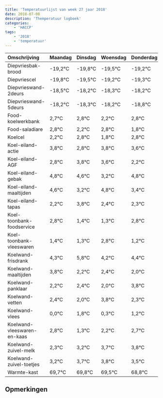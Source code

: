 ```yaml
---
title: 'Temperatuurlijst van week 27 jaar 2018'
date: 2018-07-08
description: 'Themperatuur logboek'
categories:
    - 'HACCP'
tags:
    - '2018'
    - 'temperatuur'
---
```

|Omschrijving|Maandag|Dinsdag|Woensdag|Donderdag|Vrijdag|Zaterdag|Zondag|
|:---|:---|:---|:---|:---|:---|:---|:---|
|Diepvriesbak-brood|-19,2°C|-19,8°C|-19,5°C|-19,2°C|-19,3°C|-19,2°C|-19,8°C|
|Diepvriescel|-19,8°C|-19,5°C|-19,2°C|-19,3°C|-19,2°C|-19,8°C|-19,2°C|
|Diepvrieswand-2deurs|-18,5°C|-18,2°C|-18,3°C|-18,2°C|-18,8°C|-18,2°C|-19,2°C|
|Diepvrieswand-5deurs|-18,2°C|-18,3°C|-18,2°C|-18,8°C|-18,2°C|-19,2°C|-18,2°C|
|Food-koelwerkbank|2,7°C|2,8°C|2,2°C|2,8°C|1,8°C|2,8°C|2,6°C|
|Food-saladiare|2,8°C|2,2°C|2,8°C|1,8°C|2,8°C|2,6°C|1,2°C|
|Koelcel|2,2°C|2,8°C|1,8°C|2,8°C|2,6°C|1,2°C|2,8°C|
|Koel-eiland-actie|3,8°C|2,8°C|3,8°C|3,6°C|2,2°C|3,8°C|2,4°C|
|Koel-eiland-AGF|2,8°C|3,8°C|3,6°C|2,2°C|3,8°C|2,4°C|2,3°C|
|Koel-eiland-gebak|4,8°C|4,6°C|3,2°C|4,8°C|3,4°C|3,3°C|4,8°C|
|Koel-eiland-maaltijden|4,6°C|3,2°C|4,8°C|3,4°C|3,3°C|4,8°C|3,2°C|
|Koel-eiland-tapas|2,2°C|3,8°C|2,4°C|2,3°C|3,8°C|2,2°C|2,4°C|
|Koel-toonbank-foodservice|2,8°C|1,4°C|1,3°C|2,8°C|1,2°C|1,4°C|1,0°C|
|Koel-toonbank-vleeswaren|1,4°C|1,3°C|2,8°C|1,2°C|1,4°C|1,0°C|2,8°C|
|Koelwand-frisdrank|4,3°C|5,8°C|4,2°C|4,4°C|4,0°C|5,8°C|4,3°C|
|Koelwand-maaltijden|3,8°C|2,2°C|2,4°C|2,0°C|3,8°C|2,3°C|3,2°C|
|Koelwand-panklaar|2,2°C|2,4°C|2,0°C|3,8°C|2,3°C|3,2°C|3,7°C|
|Koelwand-vetten|2,4°C|2,0°C|3,8°C|2,3°C|3,2°C|3,7°C|3,8°C|
|Koelwand-vlees|0,0°C|1,8°C|0,3°C|1,2°C|1,7°C|1,8°C|1,5°C|
|Koelwand-vleeswaren-en-kaas|2,8°C|1,3°C|2,2°C|2,7°C|2,8°C|2,5°C|1,8°C|
|Koelwand-zuivel-melk|2,3°C|3,2°C|3,7°C|3,8°C|3,5°C|2,8°C|3,8°C|
|Koelwand-zuivel-toetjes|3,2°C|3,7°C|3,8°C|3,5°C|2,8°C|3,8°C|3,8°C|
|Warmte-kast|69,7°C|69,8°C|69,5°C|68,8°C|69,8°C|69,8°C|68,0°C|

## Opmerkingen


